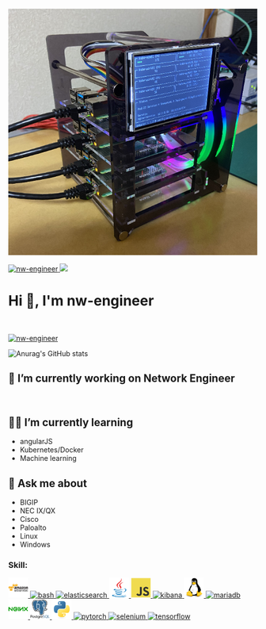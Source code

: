 ![TadashiKanda Banner Image](./Banner.png)

<p align="left"> 
  <a href="https://github.com/TadashiKanda/TadashiKanda/">
    <img src="https://komarev.com/ghpvc/?username=nw-engineer" alt="nw-engineer" />
  </a>
  <a href="https://github.com/nw-engineer">
    <img height="20" src="https://img.shields.io/github/followers/nw-engineer?label=follow&logo=github&style=flat" />
  </a>
</p>

<h1 align="left">Hi 👋, I'm nw-engineer</h1><br>


<p align="left"> <a href="https://github.com/ryo-ma/github-profile-trophy"><img src="https://github-profile-trophy.vercel.app/?username=nw-engineer" alt="nw-engineer" /></a> </p>

![Anurag's GitHub stats](https://github-readme-stats.vercel.app/api?username=nw-engineer&show_icons=true)  

<h2>🔭 I’m currently working on Network Engineer</h2><br>

<h2> 👨‍💻 I’m currently learning </h2>

- angularJS
- Kubernetes/Docker  
- Machine learning  


<h2> 💬 Ask me about </h2>

- BIGIP  
- NEC IX/QX  
- Cisco  
- Paloalto  
- Linux  
- Windows  



<h3 align="left">Skill:</h3>
<p align="left"> <a href="https://aws.amazon.com" target="_blank"> <img src="https://raw.githubusercontent.com/devicons/devicon/master/icons/amazonwebservices/amazonwebservices-original-wordmark.svg" alt="aws" width="40" height="40"/> </a> <a href="https://www.gnu.org/software/bash/" target="_blank"> <img src="https://www.vectorlogo.zone/logos/gnu_bash/gnu_bash-icon.svg" alt="bash" width="40" height="40"/> </a> <a href="https://www.elastic.co" target="_blank"> <img src="https://www.vectorlogo.zone/logos/elastic/elastic-icon.svg" alt="elasticsearch" width="40" height="40"/> </a> <a href="https://www.java.com" target="_blank"> <img src="https://raw.githubusercontent.com/devicons/devicon/master/icons/java/java-original.svg" alt="java" width="40" height="40"/> </a> <a href="https://developer.mozilla.org/en-US/docs/Web/JavaScript" target="_blank"> <img src="https://raw.githubusercontent.com/devicons/devicon/master/icons/javascript/javascript-original.svg" alt="javascript" width="40" height="40"/> </a> <a href="https://www.elastic.co/kibana" target="_blank"> <img src="https://www.vectorlogo.zone/logos/elasticco_kibana/elasticco_kibana-icon.svg" alt="kibana" width="40" height="40"/> </a> <a href="https://www.linux.org/" target="_blank"> <img src="https://raw.githubusercontent.com/devicons/devicon/master/icons/linux/linux-original.svg" alt="linux" width="40" height="40"/> </a> <a href="https://mariadb.org/" target="_blank"> <img src="https://www.vectorlogo.zone/logos/mariadb/mariadb-icon.svg" alt="mariadb" width="40" height="40"/> </a> <a href="https://www.nginx.com" target="_blank"> <img src="https://raw.githubusercontent.com/devicons/devicon/master/icons/nginx/nginx-original.svg" alt="nginx" width="40" height="40"/> </a> <a href="https://www.postgresql.org" target="_blank"> <img src="https://raw.githubusercontent.com/devicons/devicon/master/icons/postgresql/postgresql-original-wordmark.svg" alt="postgresql" width="40" height="40"/> </a> <a href="https://www.python.org" target="_blank"> <img src="https://raw.githubusercontent.com/devicons/devicon/master/icons/python/python-original.svg" alt="python" width="40" height="40"/> </a> <a href="https://pytorch.org/" target="_blank"> <img src="https://www.vectorlogo.zone/logos/pytorch/pytorch-icon.svg" alt="pytorch" width="40" height="40"/> </a> <a href="https://www.selenium.dev" target="_blank"> <img src="https://raw.githubusercontent.com/detain/svg-logos/780f25886640cef088af994181646db2f6b1a3f8/svg/selenium-logo.svg" alt="selenium" width="40" height="40"/> </a> <a href="https://www.tensorflow.org" target="_blank"> <img src="https://www.vectorlogo.zone/logos/tensorflow/tensorflow-icon.svg" alt="tensorflow" width="40" height="40"/> </a> </p>

